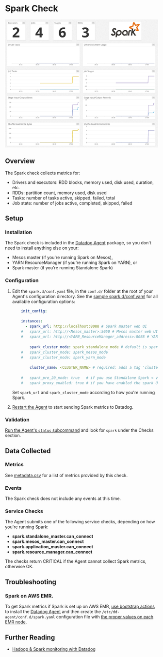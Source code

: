 # Spark Check

![Spark Graph][10]

## Overview

The Spark check collects metrics for:

- Drivers and executors: RDD blocks, memory used, disk used, duration, etc.
- RDDs: partition count, memory used, disk used
- Tasks: number of tasks active, skipped, failed, total
- Job state: number of jobs active, completed, skipped, failed

## Setup
### Installation

The Spark check is included in the [Datadog Agent][1] package, so you don't need to install anything else on your:

- Mesos master (if you're running Spark on Mesos),
- YARN ResourceManager (if you're running Spark on YARN), or
- Spark master (if you're running Standalone Spark)

### Configuration

1. Edit the `spark.d/conf.yaml` file, in the `conf.d/` folder at the root of your Agent's configuration directory.
    See the [sample spark.d/conf.yaml][2] for all available configuration options:

    ```yaml
        init_config:

        instances:
          - spark_url: http://localhost:8088 # Spark master web UI
        #   spark_url: http://<Mesos_master>:5050 # Mesos master web UI
        #   spark_url: http://<YARN_ResourceManager_address>:8088 # YARN ResourceManager address

            spark_cluster_mode: spark_standalone_mode # default is spark_yarn_mode
        #   spark_cluster_mode: spark_mesos_mode
        #   spark_cluster_mode: spark_yarn_mode

            cluster_name: <CLUSTER_NAME> # required; adds a tag 'cluster_name:<CLUSTER_NAME>' to all metrics

        #   spark_pre_20_mode: true   # if you use Standalone Spark < v2.0
        #   spark_proxy_enabled: true # if you have enabled the spark UI proxy
    ```

    Set `spark_url` and `spark_cluster_mode` according to how you're running Spark.

2. [Restart the Agent][3] to start sending Spark metrics to Datadog.

### Validation

[Run the Agent's `status` subcommand][4] and look for `spark` under the Checks section.

## Data Collected
### Metrics
See [metadata.csv][5] for a list of metrics provided by this check.

### Events
The Spark check does not include any events at this time.

### Service Checks
The Agent submits one of the following service checks, depending on how you're running Spark:

- **spark.standalone_master.can_connect**
- **spark.mesos_master.can_connect**
- **spark.application_master.can_connect**
- **spark.resource_manager.can_connect**

The checks return CRITICAL if the Agent cannot collect Spark metrics, otherwise OK.

## Troubleshooting
### Spark on AWS EMR.

To get Spark metrics if Spark is set up on AWS EMR, [use bootstrap actions][6] to install the [Datadog Agent][7] and then create the `/etc/dd-agent/conf.d/spark.yaml` configuration file with [the proper values on each EMR node][8].

## Further Reading

* [Hadoop & Spark monitoring with Datadog][9]


[1]: https://app.datadoghq.com/account/settings#agent
[2]: https://github.com/DataDog/integrations-core/blob/master/spark/datadog_checks/spark/data/conf.yaml.example
[3]: https://docs.datadoghq.com/agent/faq/agent-commands/#start-stop-restart-the-agent
[4]: https://docs.datadoghq.com/agent/faq/agent-commands/#agent-status-and-information
[5]: https://github.com/DataDog/integrations-core/blob/master/spark/metadata.csv
[6]: https://docs.aws.amazon.com/emr/latest/ManagementGuide/emr-plan-bootstrap.html
[7]: https://docs.datadoghq.com/agent/
[8]: https://docs.aws.amazon.com/emr/latest/ManagementGuide/emr-connect-master-node-ssh.html
[9]: https://www.datadoghq.com/blog/monitoring-spark/
[10]: https://raw.githubusercontent.com/DataDog/integrations-core/master/spark/images/sparkgraph.png
